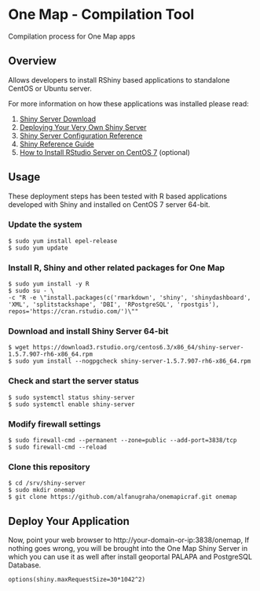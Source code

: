 # One Map - Compilation Tool
Compilation process for One Map apps

## Overview
Allows developers to install RShiny based applications to standalone CentOS or Ubuntu server.

For more information on how these applications was installed please read:

1. [Shiny Server Download](https://www.rstudio.com/products/shiny/download-server/)
2. [Deploying Your Very Own Shiny Server](https://www.r-bloggers.com/deploying-your-very-own-shiny-server/)
3. [Shiny Server Configuration Reference](http://docs.rstudio.com/shiny-server/#redhatcentos-6)
4. [Shiny Reference Guide](http://shiny.rstudio.com/reference/shiny/1.1.0/)
5. [How to Install RStudio Server on CentOS 7](https://www.vultr.com/docs/how-to-install-rstudio-server-on-centos-7) (optional)

## Usage
These deployment steps has been tested with R based applications developed with Shiny and installed on CentOS 7 server 64-bit.

### Update the system
```
$ sudo yum install epel-release
$ sudo yum update
```

### Install R, Shiny and other related packages for One Map
```
$ sudo yum install -y R
$ sudo su - \
-c "R -e \"install.packages(c('rmarkdown', 'shiny', 'shinydashboard', 'XML', 'splitstackshape', 'DBI', 'RPostgreSQL', 'rpostgis'), repos='https://cran.rstudio.com/')\""
```

### Download and install Shiny Server 64-bit
```
$ wget https://download3.rstudio.org/centos6.3/x86_64/shiny-server-1.5.7.907-rh6-x86_64.rpm
$ sudo yum install --nogpgcheck shiny-server-1.5.7.907-rh6-x86_64.rpm
```

### Check and start the server status
```
$ sudo systemctl status shiny-server
$ sudo systemctl enable shiny-server
```

### Modify firewall settings
```
$ sudo firewall-cmd --permanent --zone=public --add-port=3838/tcp
$ sudo firewall-cmd --reload
```

### Clone this repository
```
$ cd /srv/shiny-server
$ sudo mkdir onemap
$ git clone https://github.com/alfanugraha/onemapicraf.git onemap
```

## Deploy Your Application
Now, point your web browser to http://your-domain-or-ip:3838/onemap, If nothing goes wrong, you will be brought into the One Map Shiny Server in which you can use it as well after install geoportal PALAPA and PostgreSQL Database.
```
options(shiny.maxRequestSize=30*1042^2)
```